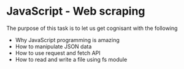 <h1>JavaScript - Web scraping</h1>
<p>The purpose of this task is to let us get cognisant with the following</p>
<p>
    <ul>
        <li>Why JavaScript programming is amazing</li>
        <li>How to manipulate JSON data</li>
        <li>How to use request and fetch API</li>
        <li>How to read and write a file using fs module</li>
    </ul>
</p>

